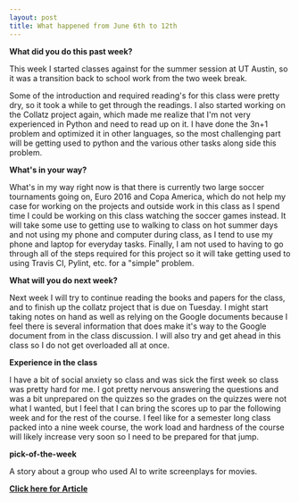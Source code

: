 ```yaml
---
layout: post
title: What happened from June 6th to 12th
---
```


**What did you do this past week?**

  This week I started classes against for the summer session at UT Austin, so it was a transition back to school work from the two week break. 
  
  
  Some of the introduction and required reading's for this class were pretty dry, so it took a while to get through the readings. I also started working on the Collatz project again, which made me realize that I'm not very experienced in Python and need to read up on it. I have done the 3n+1 problem and optimized it in other languages, so the most challenging part will be getting used to python and the various other tasks along side this problem.
  
  
 **What's in your way?**

  What's in my way right now is that there is currently two large soccer tournaments going on, Euro 2016 and Copa America, which do not help my case for working on the projects and outside work in this class as I spend time I could be working on this class watching the soccer games instead. It will take some use to getting use to walking to class on hot summer days and not using my phone and computer during class, as I tend to use my phone and laptop for everyday tasks. Finally, I am not used to having to go through all of the steps required for this project so it will take getting used to using Travis CI, Pylint, etc. for a "simple" problem.

**What will you do next week?**

  Next week I will try to continue reading the books and papers for the class, and to finish up the collatz project that is due on Tuesday. I might start taking notes on hand as well as relying on the Google documents because I feel there is several information that does make it's way to the Google document from in the class discussion. I will also try and get ahead in this class so I do not get overloaded all at once.
  
 **Experience in the class**

  I have a bit of social anxiety so class and was sick the first week so class was pretty hard for me. I got pretty nervous answering the questions and was a bit unprepared on the quizzes so the grades on the quizzes were not what I wanted, but I feel that I can bring the scores up to par the following week and for the rest of the course. I feel like for a semester long class packed into a nine week course, the work load and hardness of the course will likely increase very soon so I need to be prepared for that jump.
  
**pick-of-the-week**
 
A story about a group who used AI to write screenplays for movies.


 **[Click here for Article](http://arstechnica.com/the-multiverse/2016/06/an-ai-wrote-this-movie-and-its-strangely-moving/)**
